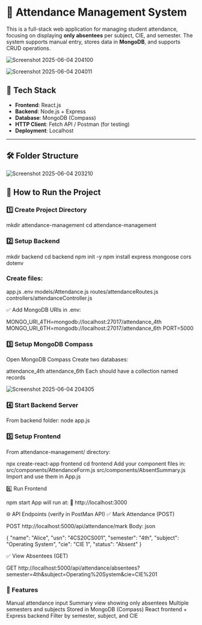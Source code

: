 # 📘 Attendance Management System

This is a full-stack web application for managing student attendance, focusing on displaying **only absentees** per subject, CIE, and semester. The system supports manual entry, stores data in **MongoDB**, and supports CRUD operations.

![Screenshot 2025-06-04 204100](https://github.com/user-attachments/assets/0f27661e-2025-4dc5-99a0-e96eadcfc72b)

![Screenshot 2025-06-04 204011](https://github.com/user-attachments/assets/d5eb099d-1b94-4d0f-b906-cfab23ee760f)

## 🧩 Tech Stack

- **Frontend**: React.js
- **Backend**: Node.js + Express
- **Database**: MongoDB (Compass)
- **HTTP Client**: Fetch API / Postman (for testing)
- **Deployment**: Localhost

---

## 🛠 Folder Structure

![Screenshot 2025-06-04 203210](https://github.com/user-attachments/assets/5fa77fc2-c4fe-409e-a4cd-bb85c86eff0b)

## 🚀 How to Run the Project

### 1️⃣ Create Project Directory

mkdir attendance-management
cd attendance-management

### 2️⃣ Setup Backend

mkdir backend
cd backend
npm init -y
npm install express mongoose cors dotenv

### Create files:

app.js
.env
models/Attendance.js
routes/attendanceRoutes.js
controllers/attendanceController.js

✅ Add MongoDB URIs in .env:

MONGO_URI_4TH=mongodb://localhost:27017/attendance_4th
MONGO_URI_6TH=mongodb://localhost:27017/attendance_6th
PORT=5000

### 3️⃣ Setup MongoDB Compass

Open MongoDB Compass
Create two databases:

attendance_4th
attendance_6th
Each should have a collection named records

![Screenshot 2025-06-04 204305](https://github.com/user-attachments/assets/cc7ee308-f57d-4a33-966e-543dc09a1ebf)

### 4️⃣ Start Backend Server

From backend folder:
node app.js

### 5️⃣ Setup Frontend
From attendance-management/ directory:

npx create-react-app frontend
cd frontend
Add your component files in:
src/components/AttendanceForm.js
src/components/AbsentSummary.js
Import and use them in App.js

6️⃣ Run Frontend

npm start
App will run at:
📍 http://localhost:3000

🌐 API Endpoints (verify in PostMan API)
✅ Mark Attendance (POST)

POST http://localhost:5000/api/attendance/mark
Body:
json

{
  "name": "Alice",
  "usn": "4CS20CS001",
  "semester": "4th",
  "subject": "Operating System",
  "cie": "CIE 1",
  "status": "Absent"
}

✅ View Absentees (GET)

GET http://localhost:5000/api/attendance/absentees?semester=4th&subject=Operating%20System&cie=CIE%201

### 🎯 Features

 Manual attendance input
 Summary view showing only absentees
 Multiple semesters and subjects
 Stored in MongoDB (Compass)
 React frontend + Express backend
 Filter by semester, subject, and CIE




